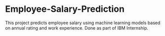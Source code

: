 # Employee-Salary-Prediction
This project predicts employee salary using machine learning models based on annual rating and work experience. Done as part of IBM Internship.
